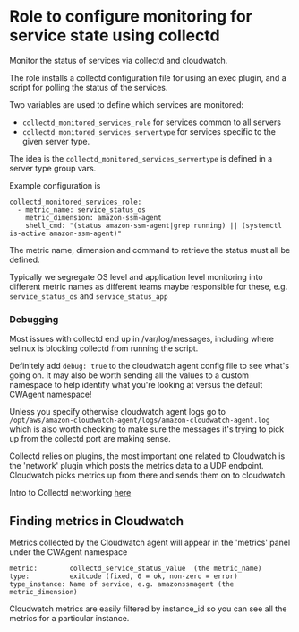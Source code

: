 # Role to configure monitoring for service state using collectd

Monitor the status of services via collectd and cloudwatch.

The role installs a collectd configuration file for using an exec plugin,
and a script for polling the status of the services.

Two variables are used to define which services are monitored:

- `collectd_monitored_services_role` for services common to all servers
- `collectd_monitored_services_servertype` for services specific to the given server type.

The idea is the `collectd_monitored_services_servertype` is defined in a server
type group vars.

Example configuration is

```
collectd_monitored_services_role:
  - metric_name: service_status_os
    metric_dimension: amazon-ssm-agent
    shell_cmd: "(status amazon-ssm-agent|grep running) || (systemctl is-active amazon-ssm-agent)"
```

The metric name, dimension and command to retrieve the status must all be defined.

Typically we segregate OS level and application level monitoring into different metric
names as different teams maybe responsible for these, e.g. `service_status_os` and
`service_status_app`

### Debugging

Most issues with collectd end up in /var/log/messages, including where selinux is blocking collectd from running the script.

Definitely add `debug: true` to the cloudwatch agent config file to see what's going on. It may also be worth sending all the values to a custom namespace to help identify what you're looking at versus the default CWAgent namespace!

Unless you specify otherwise cloudwatch agent logs go to `/opt/aws/amazon-cloudwatch-agent/logs/amazon-cloudwatch-agent.log` which is also worth checking to make sure the messages it's trying to pick up from the collectd port are making sense.

Collectd relies on plugins, the most important one related to Cloudwatch is the 'network' plugin which posts the metrics data to a UDP endpoint. Cloudwatch picks metrics up from there and sends them on to cloudwatch.

Intro to Collectd networking [here](https://collectd.org/wiki/index.php/Networking_introduction)

## Finding metrics in Cloudwatch

Metrics collected by the Cloudwatch agent will appear in the 'metrics' panel under the CWAgent namespace

```
metric:        collectd_service_status_value  (the metric_name)
type:          exitcode (fixed, 0 = ok, non-zero = error)
type_instance: Name of service, e.g. amazonssmagent (the metric_dimension)
```

Cloudwatch metrics are easily filtered by instance_id so you can see all the metrics for a particular instance.
